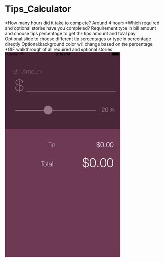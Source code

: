 Tips_Calculator
===============
*How many hours did it take to complete?
Around 4 hours
*Which required and optional stories have you completed?
Requirement:type in bill amount and choose tips percentage to get the tips amount and total pay
Optional:slide to choose different tip percentages or type in percentage directly
Optional:background color will change based on the percentage
*GIF walkthrough of all required and optional stories
![Demo](https://raw.githubusercontent.com/xixihalu/Tips_Calculator/master/Demo.gif)
